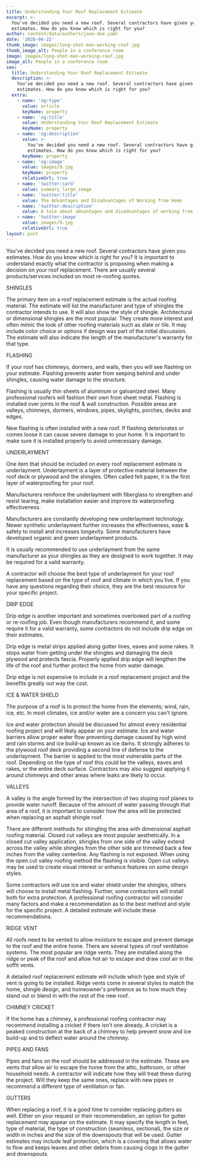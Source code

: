 ```yaml
---
title: Understanding Your Roof Replacement Estimate
excerpt: >-
  You've decided you need a new roof. Several contractors have given you
  estimates. How do you know which is right for you?
author: content/data/authors/jane-doe.yaml
date: '2020-04-22'
thumb_image: images/long-shot-man-working-roof.jpg
thumb_image_alt: People in a conference room
image: images/long-shot-man-working-roof.jpg
image_alt: People in a conference room
seo:
  title: Understanding Your Roof Replacement Estimate
  description: >-
    You've decided you need a new roof. Several contractors have given you
    estimates. How do you know which is right for you?
  extra:
    - name: 'og:type'
      value: article
      keyName: property
    - name: 'og:title'
      value: Understanding Your Roof Replacement Estimate
      keyName: property
    - name: 'og:description'
      value: >-
        You've decided you need a new roof. Several contractors have given you
        estimates. How do you know which is right for you?
      keyName: property
    - name: 'og:image'
      value: images/9.jpg
      keyName: property
      relativeUrl: true
    - name: 'twitter:card'
      value: summary_large_image
    - name: 'twitter:title'
      value: The Advantages and Disadvantages of Working from Home
    - name: 'twitter:description'
      value: A tale about advantages and disadvantages of working from home
    - name: 'twitter:image'
      value: images/9.jpg
      relativeUrl: true
layout: post
---
```

You've decided you need a new roof. Several contractors have given you estimates. How do you know which is right for you? It is important to understand exactly what the contractor is proposing when making a decision on your roof replacement. There are usually several products/services included on most re-roofing quotes.

SHINGLES

The primary item on a roof replacement estimate is the actual roofing material. The estimate will list the manufacturer and type of shingles the contractor intends to use. It will also show the style of shingle. Architectural or dimensional shingles are the most popular. They create more interest and often mimic the look of other roofing materials such as slate or tile. It may include color choice or options if design was part of the initial discussion. The estimate will also indicate the length of the manufacturer's warranty for that type.

FLASHING

If your roof has chimneys, dormers, and walls, then you will see flashing on your estimate. Flashing prevents water from seeping behind and under shingles, causing water damage to the structure.

Flashing is usually thin sheets of aluminum or galvanized steel. Many professional roofers will fashion their own from sheet metal. Flashing is installed over joints in the roof & wall construction. Possible areas are valleys, chimneys, dormers, windows, pipes, skylights, porches, decks and edges.

New flashing is often installed with a new roof. If flashing deteriorates or comes loose it can cause severe damage to your home. It is important to make sure it is installed properly to avoid unnecessary damage.

UNDERLAYMENT

One item that should be included on every roof replacement estimate is underlayment. Underlayment is a layer of protective material between the roof deck or plywood and the shingles. Often called felt paper, it is the first layer of waterproofing for your roof.

Manufacturers reinforce the underlayment with fiberglass to strengthen and resist tearing, make installation easier and improve its waterproofing effectiveness.

Manufacturers are constantly developing new underlayment technology. Newer synthetic underlayment further increases the effectiveness, ease & safety to install and increases longevity. Some manufacturers have developed organic and green underlayment products.

It is usually recommended to use underlayment from the same manufacturer as your shingles as they are designed to work together. It may be required for a valid warranty.

A contractor will choose the best type of underlayment for your roof replacement based on the type of roof and climate in which you live. If you have any questions regarding their choice, they are the best resource for your specific project.

DRIP EDGE

Drip edge is another important and sometimes overlooked part of a roofing or re-roofing job. Even though manufacturers recommend it, and some require it for a valid warranty, some contractors do not include drip edge on their estimates.

Drip edge is metal strips applied along gutter lines, eaves and some rakes. It stops water from getting under the shingles and damaging the deck plywood and protects fascia. Properly applied drip edge will lengthen the life of the roof and further protect the home from water damage.

Drip edge is not expensive to include in a roof replacement project and the benefits greatly out way the cost.

ICE & WATER SHIELD

The purpose of a roof is to protect the home from the elements; wind, rain, ice, etc. In most climates, ice and/or water are a concern you can't ignore.

Ice and water protection should be discussed for almost every residential roofing project and will likely appear on your estimate. Ice and water barriers allow proper water flow preventing damage caused by high wind and rain storms and ice build-up known as ice dams. It strongly adheres to the plywood roof deck providing a second line of defense to the underlayment. The barrier is applied to the most vulnerable parts of the roof. Depending on the type of roof this could be the valleys, eaves and rakes, or the entire deck surface. Contractors may also suggest applying it around chimneys and other areas where leaks are likely to occur.

VALLEYS

A valley is the angle formed by the intersection of two sloping roof planes to provide water runoff. Because of the amount of water passing through that area of a roof, it is important to consider how the area will be protected when replacing an asphalt shingle roof.

There are different methods for shingling the area with dimensional asphalt roofing material. Closed cut valleys are most popular aesthetically. In a closed cut valley application, shingles from one side of the valley extend across the valley while shingles from the other side are trimmed back a few inches from the valley centerline. Any flashing is not exposed. When using the open cut valley roofing method the flashing is visible. Open cut valleys may be used to create visual interest or enhance features on some design styles.

Some contractors will use ice and water shield under the shingles, others will choose to install metal flashing. Further, some contractors will install both for extra protection. A professional roofing contractor will consider many factors and make a recommendation as to the best method and style for the specific project. A detailed estimate will include these recommendations.

RIDGE VENT

All roofs need to be vented to allow moisture to escape and prevent damage to the roof and the entire home. There are several types of roof ventilation systems. The most popular are ridge vents. They are installed along the ridge or peak of the roof and allow hot air to escape and draw cool air in the soffit vents.

A detailed roof replacement estimate will include which type and style of vent is going to be installed. Ridge vents come in several styles to match the home, shingle design, and homeowner's preference as to how much they stand out or blend in with the rest of the new roof.

CHIMNEY CRICKET

If the home has a chimney, a professional roofing contractor may recommend installing a cricket if there isn't one already. A cricket is a peaked construction at the back of a chimney to help prevent snow and ice build-up and to deflect water around the chimney.

PIPES AND FANS

Pipes and fans on the roof should be addressed in the estimate. These are vents that allow air to escape the home from the attic, bathroom, or other household needs. A contractor will indicate how they will treat these during the project. Will they keep the same ones, replace with new pipes or recommend a different type of ventilation or fan.

GUTTERS

When replacing a roof, it is a good time to consider replacing gutters as well. Either on your request or their recommendation, an option for gutter replacement may appear on the estimate. It may specify the length in feet, type of material, the type of construction (seamless, sectional), the size or width in inches and the size of the downspouts that will be used. Gutter estimates may include leaf protection, which is a covering that allows water to flow and keeps leaves and other debris from causing clogs in the gutter and downspouts.
